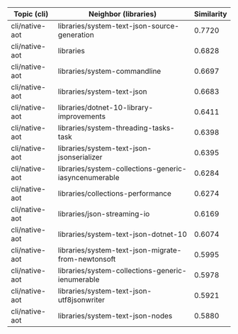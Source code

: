 | Topic (cli) | Neighbor (libraries) | Similarity |
|-------------|-------------------|------------|
| cli/native-aot | libraries/system-text-json-source-generation | 0.7720 |
| cli/native-aot | libraries | 0.6828 |
| cli/native-aot | libraries/system-commandline | 0.6697 |
| cli/native-aot | libraries/system-text-json | 0.6683 |
| cli/native-aot | libraries/dotnet-10-library-improvements | 0.6411 |
| cli/native-aot | libraries/system-threading-tasks-task | 0.6398 |
| cli/native-aot | libraries/system-text-json-jsonserializer | 0.6395 |
| cli/native-aot | libraries/system-collections-generic-iasyncenumerable | 0.6284 |
| cli/native-aot | libraries/collections-performance | 0.6274 |
| cli/native-aot | libraries/json-streaming-io | 0.6169 |
| cli/native-aot | libraries/system-text-json-dotnet-10 | 0.6074 |
| cli/native-aot | libraries/system-text-json-migrate-from-newtonsoft | 0.5995 |
| cli/native-aot | libraries/system-collections-generic-ienumerable | 0.5978 |
| cli/native-aot | libraries/system-text-json-utf8jsonwriter | 0.5921 |
| cli/native-aot | libraries/system-text-json-nodes | 0.5880 |

